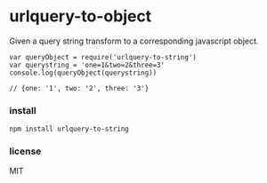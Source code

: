 # urlquery-to-object

Given a query string transform to a corresponding javascript object.

```
var queryObject = require('urlquery-to-string')
var querystring = 'one=1&two=2&three=3'
console.log(queryObject(querystring))

// {one: '1', two: '2', three: '3'}

```

### install

```
npm install urlquery-to-string
```

### license

MIT
